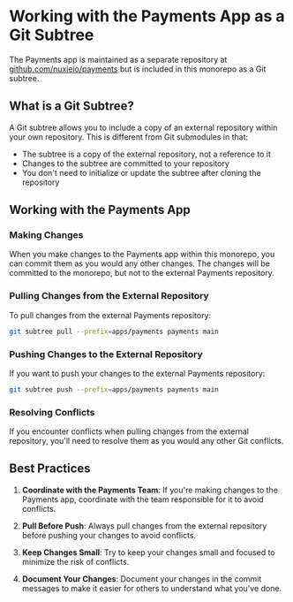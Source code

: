 # Working with the Payments App as a Git Subtree

The Payments app is maintained as a separate repository at [github.com/nuxieio/payments](https://github.com/nuxieio/payments) but is included in this monorepo as a Git subtree.

## What is a Git Subtree?

A Git subtree allows you to include a copy of an external repository within your own repository. This is different from Git submodules in that:

- The subtree is a copy of the external repository, not a reference to it
- Changes to the subtree are committed to your repository
- You don't need to initialize or update the subtree after cloning the repository

## Working with the Payments App

### Making Changes

When you make changes to the Payments app within this monorepo, you can commit them as you would any other changes. The changes will be committed to the monorepo, but not to the external Payments repository.

### Pulling Changes from the External Repository

To pull changes from the external Payments repository:

```bash
git subtree pull --prefix=apps/payments payments main
```

### Pushing Changes to the External Repository

If you want to push your changes to the external Payments repository:

```bash
git subtree push --prefix=apps/payments payments main
```

### Resolving Conflicts

If you encounter conflicts when pulling changes from the external repository, you'll need to resolve them as you would any other Git conflicts.

## Best Practices

1. **Coordinate with the Payments Team**: If you're making changes to the Payments app, coordinate with the team responsible for it to avoid conflicts.

2. **Pull Before Push**: Always pull changes from the external repository before pushing your changes to avoid conflicts.

3. **Keep Changes Small**: Try to keep your changes small and focused to minimize the risk of conflicts.

4. **Document Your Changes**: Document your changes in the commit messages to make it easier for others to understand what you've done. 
